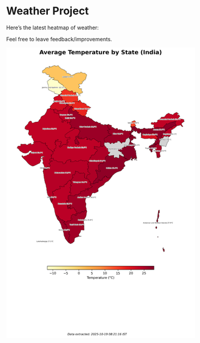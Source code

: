 # Weather Project

Here’s the latest heatmap of weather:

Feel free to leave feedback/improvements.

![India Heatmap](docs/assets/india_heatmap.png?v=F45226)

